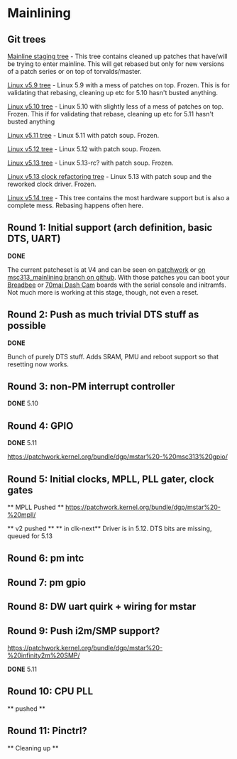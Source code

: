 # Mainlining

## Git trees

[Mainline staging tree](https://github.com/fifteenhex/linux/tree/msc313_mainlining) - This tree contains cleaned up patches that have/will be trying to enter mainline. This will get rebased but only for new versions of a patch series or on top of torvalds/master.

[Linux v5.9 tree](https://github.com/fifteenhex/linux/tree/mstar_v5_9_rebase) - Linux 5.9 with a mess of patches on top. Frozen. This is for validating that rebasing, cleaning up etc for 5.10 hasn't busted anything.

[Linux v5.10 tree](https://github.com/fifteenhex/linux/tree/mstar_v5_10_rebase) - Linux 5.10 with slightly less of a mess of patches on top. Frozen. This if for validating that rebase, cleaning up etc for 5.11 hasn't busted anything

[Linux v5.11 tree](https://github.com/fifteenhex/linux/tree/mstar_v5_11_rebase) - Linux 5.11 with patch soup. Frozen.

[Linux v5.12 tree](https://github.com/fifteenhex/linux/tree/mstar_v5_12_rebase) - Linux 5.12 with patch soup. Frozen.

[Linux v5.13 tree](https://github.com/fifteenhex/linux/tree/mstar_v5_13_rebase) - Linux 5.13-rc? with patch soup. Frozen.

[Linux v5.13 clock refactoring tree](https://github.com/fifteenhex/linux/tree/mstar_v5_13_rebase_clockrefactoring) - Linux 5.13 with patch soup and the reworked clock driver. Frozen.

[Linux v5.14 tree](https://github.com/fifteenhex/linux/tree/mstar_v5_14) - This tree contains the most hardware support but is also a complete mess. Rebasing happens often here.

## Round 1: Initial support (arch definition, basic DTS, UART)

**DONE**

The current patcheset is at V4 and can be seen on [patchwork](https://patchwork.kernel.org/cover/11607257/) or [on msc313_mainlining branch on github](https://github.com/fifteenhex/linux/commits/msc313_mainlining). With those patches you can boot your [Breadbee](https://github.com/breadbee/breadbee/) or [70mai Dash Cam](boards/dashcamlite.md) boards with the serial console and initramfs. Not much more is working at this stage, though, not even a reset.

## Round 2: Push as much trivial DTS stuff as possible

**DONE**

Bunch of purely DTS stuff. Adds SRAM, PMU and reboot support so that resetting now works.

## Round 3: non-PM interrupt controller

**DONE** 5.10

## Round 4: GPIO

**DONE** 5.11

https://patchwork.kernel.org/bundle/dgp/mstar%20-%20msc313%20gpio/


## Round 5: Initial clocks, MPLL, PLL gater, clock gates

** MPLL Pushed ** 
https://patchwork.kernel.org/bundle/dgp/mstar%20-%20mpll/

** v2 pushed **
** in clk-next** Driver is in 5.12. DTS bits are missing, queued for 5.13

## Round 6: pm intc

## Round 7: pm gpio

## Round 8: DW uart quirk + wiring for mstar

## Round 9: Push i2m/SMP support?

https://patchwork.kernel.org/bundle/dgp/mstar%20-%20infinity2m%20SMP/

**DONE** 5.11

## Round 10: CPU PLL

** pushed **

## Round 11: Pinctrl?

** Cleaning up **
